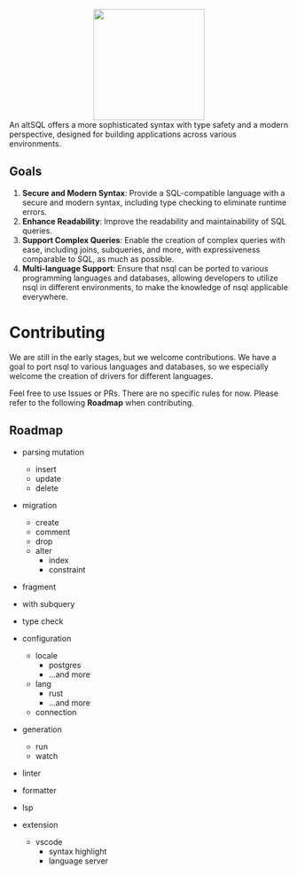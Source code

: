 <div align="center">
  <img src="https://github.com/shirakawayohane/next-sql/assets/7351910/4e6e7e61-8dc8-4e5f-b9c1-97b28de5a1e5" width="200" />
</div>
An altSQL offers a more sophisticated syntax with type safety and a modern perspective, designed for building applications across various environments.

## Goals
1. **Secure and Modern Syntax**: Provide a SQL-compatible language with a secure and modern syntax, including type checking to eliminate runtime errors.
2. **Enhance Readability**: Improve the readability and maintainability of SQL queries.
3. **Support Complex Queries**: Enable the creation of complex queries with ease, including joins, subqueries, and more, with expressiveness comparable to SQL, as much as possible.
4. **Multi-language Support**: Ensure that nsql can be ported to various programming languages and databases, allowing developers to utilize nsql in different environments, to make the knowledge of nsql applicable everywhere.

# Contributing
We are still in the early stages, but we welcome contributions.
We have a goal to port nsql to various languages and databases, so we especially welcome the creation of drivers for different languages.

Feel free to use Issues or PRs. There are no specific rules for now.
Please refer to the following **Roadmap** when contributing.

## Roadmap
- parsing mutation
  - insert
  - update
  - delete
- migration
  - create
  - comment
  - drop
  - alter
    - index
    - constraint

- fragment
- with subquery
- type check
- configuration
  - locale
    - postgres
    - ...and more
  - lang
    - rust
    - ...and more
  - connection
- generation
  - run
  - watch
- linter
- formatter
- lsp
- extension
  - vscode
    - syntax highlight
    - language server
